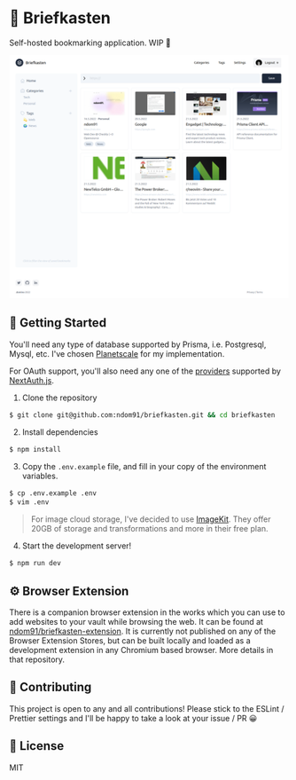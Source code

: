 # 📮 Briefkasten

Self-hosted bookmarking application. WIP 👷

![Screenshot](screenshot.png)

## 🚀 Getting Started

You'll need any type of database supported by Prisma, i.e. Postgresql, Mysql, etc. I've chosen [Planetscale](https://planetscale.com) for my implementation.

For OAuth support, you'll also need any one of the [providers](https://next-auth.js.org/providers) supported by [NextAuth.js](https://github.com/nextauthjs/next-auth).

1. Clone the repository

```sh
$ git clone git@github.com:ndom91/briefkasten.git && cd briefkasten
```

2. Install dependencies

```sh
$ npm install
```

3. Copy the `.env.example` file, and fill in your copy of the environment variables.

```sh
$ cp .env.example .env
$ vim .env
```

> For image cloud storage, I've decided to use [ImageKit](https://imagekit.io). They offer 20GB of storage and transformations and more in their free plan.

4. Start the development server!

```sh
$ npm run dev
```

## ⚙ Browser Extension

There is a companion browser extension in the works which you can use to add websites to your vault while browsing the web. It can be found at [ndom91/briefkasten-extension](https://github.com/ndom91/briefkasten-extension). It is currently not published on any of the Browser Extension Stores, but can be built locally and loaded as a development extension in any Chromium based browser. More details in that repository.

## 👷 Contributing

This project is open to any and all contributions! Please stick to the ESLint / Prettier settings and I'll be happy to take a look at your issue / PR 😀

## 📝 License

MIT
